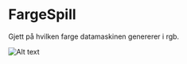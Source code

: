 # FargeSpill
Gjett på hvilken farge datamaskinen genererer i rgb. 

![Alt text](https://github.com/h181221/FargeSpill/blob/master/image.png?raw=true "FargeSpillet")
